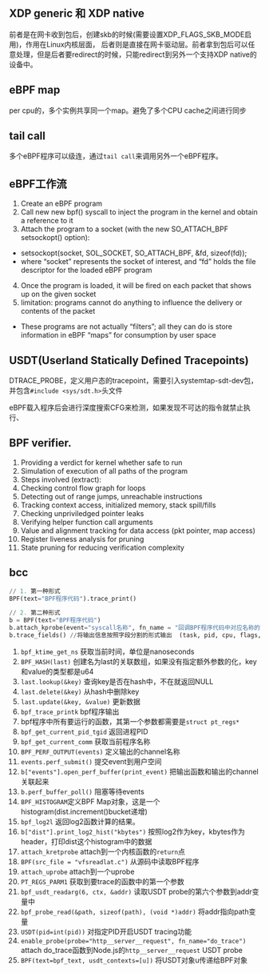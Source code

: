 ## XDP generic 和 XDP native
前者是在网卡收到包后，创建skb的时候(需要设置XDP_FLAGS_SKB_MODE启用)，作用在Linux内核层面，
后者则是直接在网卡驱动层。前者拿到包后可以任意处理，但是后者要redirect的时候，只能redirect到另外一个支持XDP native的设备中。

## eBPF map
per cpu的，多个实例共享同一个map。避免了多个CPU cache之间进行同步

## tail call
多个eBPF程序可以级连，通过`tail call`来调用另外一个eBPF程序。

## eBPF工作流

1. Create an eBPF program
2. Call new new bpf() syscall to inject the program in the kernel and obtain a reference to it
3. Attach the program to a socket (with the new SO_ATTACH_BPF setsockopt() option):
  * setsockopt(socket, SOL_SOCKET, SO_ATTACH_BPF, &fd, sizeof(fd));
  * where “socket” represents the socket of interest, and “fd” holds the file descriptor for the loaded eBPF program
4. Once the program is loaded, it will be fired on each packet that shows up on the given socket
5. limitation: programs cannot do anything to influence the delivery or contents of the packet
  * These programs are not actually “filters”; all they can do is store information in eBPF “maps” for consumption by user space

## USDT(Userland Statically Defined Tracepoints)
DTRACE_PROBE，定义用户态的tracepoint，需要引入systemtap-sdt-dev包，并包含`#include <sys/sdt.h>`头文件

eBPF载入程序后会进行深度搜索CFG来检测，如果发现不可达的指令就禁止执行、

## BPF verifier.
1. Providing a verdict for kernel whether safe to run
2. Simulation of execution of all paths of the program
3. Steps involved (extract):
  1. Checking control flow graph for loops
  2. Detecting out of range jumps, unreachable instructions
  3. Tracking context access, initialized memory, stack spill/fills
  4. Checking unpriviledged pointer leaks
  5. Verifying helper function call arguments
  6. Value and alignment tracking for data access (pkt pointer, map access)
  7. Register liveness analysis for pruning
  8. State pruning for reducing verification complexity


## bcc

```python
// 1. 第一种形式
BPF(text="BPF程序代码").trace_print()

// 2. 第二种形式
b = BPF(text="BPF程序代码")
b.attach_kprobe(event="syscall名称", fn_name = "回调BPF程序代码中对应名称的函数")
b.trace_fields() //将输出信息按照字段分割的形式输出  (task, pid, cpu, flags, ts, msg)

```

1. `bpf_ktime_get_ns` 获取当前时间，单位是nanoseconds
2. `BPF_HASH(last)` 创建名为last的关联数组，如果没有指定额外参数的化，key和value的类型都是u64
3. `last.lookup(&key)` 查询key是否在hash中，不在就返回NULL
4. `last.delete(&key)` 从hash中删除key
5. `last.update(&key, &value)` 更新数据
6. `bpf_trace_printk` bpf程序输出
7. bpf程序中所有要运行的函数，其第一个参数都需要是`struct pt_regs*`
8. `bpf_get_current_pid_tgid` 返回进程PID
9. `bpf_get_current_comm` 获取当前程序名称
10. `BPF_PERF_OUTPUT(events)` 定义输出的channel名称
11. `events.perf_submit()` 提交event到用户空间
12. `b["events"].open_perf_buffer(print_event)` 把输出函数和输出的channel关联起来
13. `b.perf_buffer_poll()` 阻塞等待events
14. `BPF_HISTOGRAM`定义BPF Map对象，这是一个histogram(dist.increment()bucket递增)
15. `bpf_log2l` 返回log2函数计算的结果。
16. `b["dist"].print_log2_hist("kbytes")` 按照log2作为key，kbytes作为header，打印dist这个histogram中的数据
17. `attach_kretprobe` attach到一个内核函数的`return`点
18. `BPF(src_file = "vfsreadlat.c")` 从源码中读取BPF程序
19. `attach_uprobe` attach到一个uprobe
20. `PT_REGS_PARM1` 获取到要trace的函数中的第一个参数
21. `bpf_usdt_readarg(6, ctx, &addr)` 读取USDT probe的第六个参数到addr变量中
22. `bpf_probe_read(&path, sizeof(path), (void *)addr)` 将addr指向path变量
23. `USDT(pid=int(pid))` 对指定PID开启USDT tracing功能
24. `enable_probe(probe="http__server__request", fn_name="do_trace")` attach do_trace函数到Node.js的`http__server__request` USDT probe
25. `BPF(text=bpf_text, usdt_contexts=[u])` 将USDT对象u传递给BPF对象